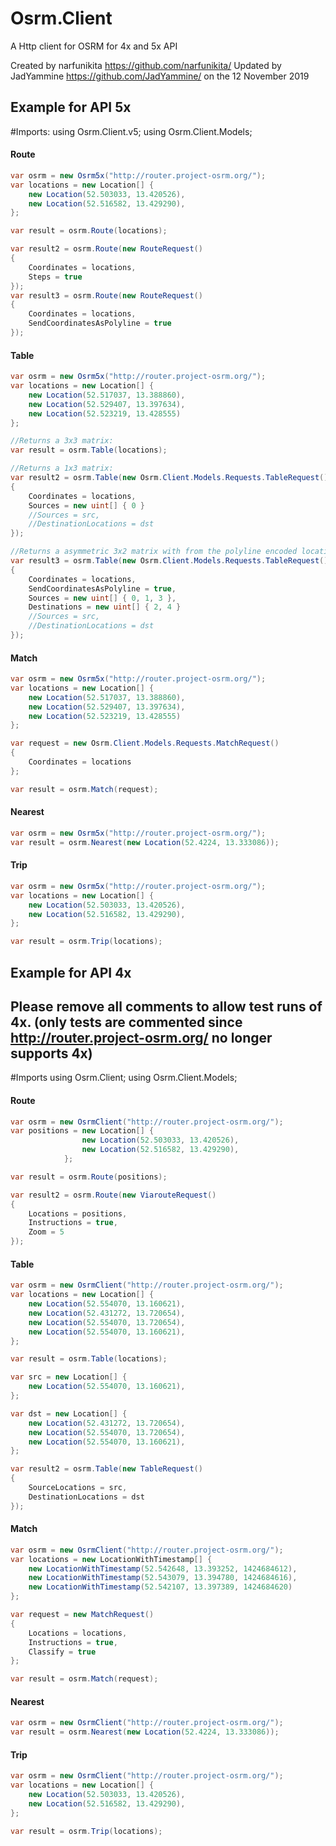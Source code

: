 Osrm.Client
==========
A Http client for OSRM for 4x and 5x API

Created by narfunikita https://github.com/narfunikita/
Updated by JadYammine https://github.com/JadYammine/ on the 12 November 2019

## Example for API 5x

#Imports:
using Osrm.Client.v5;
using Osrm.Client.Models;

#### Route
```csharp
var osrm = new Osrm5x("http://router.project-osrm.org/");
var locations = new Location[] {
    new Location(52.503033, 13.420526),
    new Location(52.516582, 13.429290),
};

var result = osrm.Route(locations);

var result2 = osrm.Route(new RouteRequest()
{
    Coordinates = locations,
    Steps = true
});
var result3 = osrm.Route(new RouteRequest()
{
    Coordinates = locations,
    SendCoordinatesAsPolyline = true
});
```

#### Table
```csharp
var osrm = new Osrm5x("http://router.project-osrm.org/");
var locations = new Location[] {
    new Location(52.517037, 13.388860),
    new Location(52.529407, 13.397634),
    new Location(52.523219, 13.428555)
};

//Returns a 3x3 matrix:
var result = osrm.Table(locations);

//Returns a 1x3 matrix:
var result2 = osrm.Table(new Osrm.Client.Models.Requests.TableRequest()
{
    Coordinates = locations,
    Sources = new uint[] { 0 }
    //Sources = src,
    //DestinationLocations = dst
});

//Returns a asymmetric 3x2 matrix with from the polyline encoded locations qikdcB}~dpXkkHz:
var result3 = osrm.Table(new Osrm.Client.Models.Requests.TableRequest()
{
    Coordinates = locations,
    SendCoordinatesAsPolyline = true,
    Sources = new uint[] { 0, 1, 3 },
    Destinations = new uint[] { 2, 4 }
    //Sources = src,
    //DestinationLocations = dst
});
```

#### Match
```csharp
var osrm = new Osrm5x("http://router.project-osrm.org/");
var locations = new Location[] {
    new Location(52.517037, 13.388860),
    new Location(52.529407, 13.397634),
    new Location(52.523219, 13.428555)
};

var request = new Osrm.Client.Models.Requests.MatchRequest()
{
    Coordinates = locations
};

var result = osrm.Match(request);
```

#### Nearest
```csharp
var osrm = new Osrm5x("http://router.project-osrm.org/");
var result = osrm.Nearest(new Location(52.4224, 13.333086));
```

#### Trip
```csharp
var osrm = new Osrm5x("http://router.project-osrm.org/");
var locations = new Location[] {
    new Location(52.503033, 13.420526),
    new Location(52.516582, 13.429290),
};

var result = osrm.Trip(locations);
```


## Example for API 4x
## Please remove all comments to allow test runs of 4x. (only tests are commented since http://router.project-osrm.org/ no longer supports 4x)
#Imports
using Osrm.Client;
using Osrm.Client.Models;
#### Route
```csharp
var osrm = new OsrmClient("http://router.project-osrm.org/");
var positions = new Location[] {
                new Location(52.503033, 13.420526),
                new Location(52.516582, 13.429290),
            };

var result = osrm.Route(positions);

var result2 = osrm.Route(new ViarouteRequest()
{
    Locations = positions,
    Instructions = true,
    Zoom = 5
});
```

#### Table
```csharp
var osrm = new OsrmClient("http://router.project-osrm.org/");
var locations = new Location[] {
    new Location(52.554070, 13.160621),
    new Location(52.431272, 13.720654),
    new Location(52.554070, 13.720654),
    new Location(52.554070, 13.160621),
};

var result = osrm.Table(locations);

var src = new Location[] {
    new Location(52.554070, 13.160621),
};

var dst = new Location[] {
    new Location(52.431272, 13.720654),
    new Location(52.554070, 13.720654),
    new Location(52.554070, 13.160621),
};

var result2 = osrm.Table(new TableRequest()
{
    SourceLocations = src,
    DestinationLocations = dst
});
```

#### Match
```csharp
var osrm = new OsrmClient("http://router.project-osrm.org/");
var locations = new LocationWithTimestamp[] {
    new LocationWithTimestamp(52.542648, 13.393252, 1424684612),
    new LocationWithTimestamp(52.543079, 13.394780, 1424684616),
    new LocationWithTimestamp(52.542107, 13.397389, 1424684620)
};

var request = new MatchRequest()
{
    Locations = locations,
    Instructions = true,
    Classify = true
};

var result = osrm.Match(request);
```

#### Nearest
```csharp
var osrm = new OsrmClient("http://router.project-osrm.org/");
var result = osrm.Nearest(new Location(52.4224, 13.333086));
```

#### Trip
```csharp
var osrm = new OsrmClient("http://router.project-osrm.org/");
var locations = new Location[] {
    new Location(52.503033, 13.420526),
    new Location(52.516582, 13.429290),
};

var result = osrm.Trip(locations);
```

